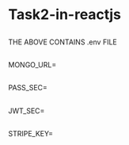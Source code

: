 # Task2-in-reactjs
##
THE ABOVE CONTAINS .env FILE 
##
MONGO_URL=
##
PASS_SEC=
##
JWT_SEC=
##
STRIPE_KEY=

